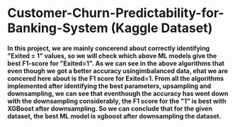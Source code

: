 # Customer-Churn-Predictability-for-Banking-System (Kaggle Dataset)

#### In this project, we are mainly concerend about correctly identifying "Exited = 1" values, so we will check which above ML models give the best F1-score for "Exited=1". As we can see in the above algorithms that even though we got a better accuracy usingimbalanced data, ehat we are concered here about is the F1 score for Exited=1. From all the algorithms implemented after identifying the best parameters, upsampling and downsampling, we can see that eventhough the accuracy has went down with the downsampling considerably, the F1 score for the "1" is best with XGBoost after downsampling. So we can conclude that for the  given dataset, the best ML model is xgboost after downsampling the dataset.
